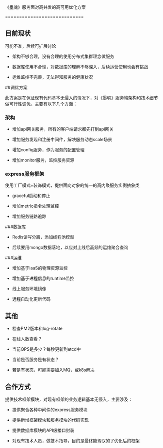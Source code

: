 ﻿《墨魂》服务面对高并发的高可用优化方案

============================

## 目前现状

可能不准，后续可扩展讨论

- 架构不够合理，没有合理的使用分布式集群理念做服务

- 数据库使用不合理，对数据库的理解不够深入，后续运营使用也会有挑战

- 运维监控不完善，无法得知服务的健康状况



##调优方案


此方案是在保证现有代码基本无侵入的情况下，对《墨魂》服务端架构和技术细节做可行性调优。主要有以下几个方面：


### 架构
- 增加api网关服务，所有的客户端请求都先打到api网关

- 增加服务发现和注册中间件，解决服务动态scale场景

- 增加config服务，作为服务的配置管理

- 增加monitor服务，监控服务资源



### express服务框架

使用工厂模式+装饰模式，提供面向对象的统一的高内聚服务实例抽象类

- graceful启动和停止


- 增加metric指令处理监控

- 增加服务链路追踪


###数据库

- Redis读写分离，添加线程池模型

- 后续要用mongo数据落地，以应对上线后高频的运维聚合查询



###运维

- 增加基于IaaS的物理资源监控

- 增加基于进程信息的runtime监控

- 线上服务环境镜像

- 远程自动化更新代码



## 其他

- 检查PM2版本和log-rotate

- 在线人数查看？

- 当前QPS是多少？每秒更新到etcd中

- 当前是否服务是有状态？

- 若是有状态，可能需要加入MQ，或k8s解决



## 合作方式

提供技术框架模块，对现有框架的业务逻辑基本无侵入，主要涉及：

- 提供聚合各种中间件的express服务模块

- 提供新增框架模块和服务模块的代码实现

- 提供数据库模块的API级接口封装

- 对现有技术人员，做技术指导，目的是最终能驾驭的了优化后的框架




